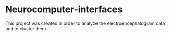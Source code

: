 # Neurocomputer-interfaces
This project was created in order to analyze the electroencephalogram data and to cluster them.
